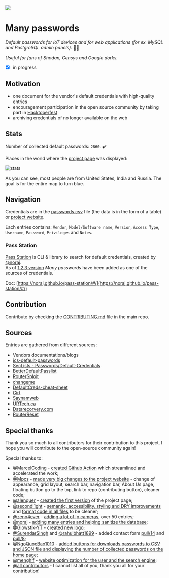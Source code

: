 ![](https://github.com/many-passwords/many-passwords/blob/main/many-passwords.png)

# Many passwords

_Default passwords for IoT devices and for web applications (for ex. MySQL and PostgreSQL admin panels)._ 🐱‍💻

_Useful for fans of Shodan, Censys and Google dorks._

- [x] in progress

## Motivation

- one document for the vendor's default credentials with high-quality entries
- encouragement participation in the open source community by taking part in [Hacktoberfest](https://hacktoberfest.digitalocean.com/)
- archiving credentials of no longer available on the web

## Stats

Number of collected default passwords: ``2860``. ✔️

Places in the world where the [project page](https://many-passwords.github.io/) was displayed:

![stats](https://github.com/many-passwords/many-passwords/assets/36797326/b0140c12-7304-4cea-9ec3-93d1e068bc6f)

<!-- ![stats](https://user-images.githubusercontent.com/36797326/141017341-bfd438ed-eca9-41c8-91ed-2fd3e1dbd973.png) -->
As you can see, most people are from United States, India and Russia. The goal is for the entire map to turn blue.

## Navigation

Credentials are in the [passwords.csv](https://github.com/many-passwords/many-passwords/blob/main/passwords.csv) file (the data is in the form of a table) or [project website](https://many-passwords.github.io/).

Each entries contains: ``Vendor``, ``Model/Software name``, ``Version``, ``Access Type``, ``Username``, ``Password``, ``Privileges`` and ``Notes``.

### Pass Station

[Pass Station](https://github.com/noraj/pass-station) is CLI & library to search for default credentials, created by [@noraj](https://github.com/noraj).  
As of [1.2.3 version](https://github.com/noraj/pass-station/releases/tag/v1.2.3) _Many passwords_ have been added as one of the sources of credentials.

Doc: [https://noraj.github.io/pass-station/#/](https://noraj.github.io/pass-station/#/)

## Contribution

Contribute <!-- in the main repository --> by checking the [CONTRIBUTING.md](https://github.com/many-passwords/many-passwords/blob/main/CONTRIBUTING.md) file in the main repo<!--or    
contribute in the web repository by checking the [CONTRIBUTING.md](https://github.com/many-passwords/many-passwords.github.io/blob/main/CONTRIBUTING.md) file in website repo. -->.
## Sources

Entries are gathered from different sources:

- Vendors documentations/blogs
- [ics-default-passwords](https://github.com/arnaudsoullie/ics-default-passwords/)
- [SecLists - Passwords/Default-Credentials](https://github.com/danielmiessler/SecLists/tree/master/Passwords/Default-Credentials)
- [BetterDefaultPasslist](https://github.com/govolution/betterdefaultpasslist)
- [RouterSploit](https://github.com/threat9/routersploit)
- [changeme](https://github.com/ztgrace/changeme)
- [DefaultCreds-cheat-sheet](https://github.com/ihebski/DefaultCreds-cheat-sheet)
- [Cirt](https://cirt.net/passwords)
- [Saynamweb](https://sites.google.com/site/saynamweb/password)
- [URTech.ca](https://www.urtech.ca/2011/12/default-passwords/)
- [Datarecorvery.com](https://datarecovery.com/rd/default-passwords/)
- [RouterReset](https://www.router-reset.com/default-router-password-lookup)

## Special thanks

Thank you so much to all contributors for their contribution to this project. I hope you will contribute to the open-source community again!

Special thanks to:

- [@MarcelCoding](https://github.com/MarcelCoding) - [created Github Action](https://github.com/many-passwords/many-passwords/pull/49) which streamlined and accelerated the work;
- [@Mpcs](https://github.com/Mpcs) - [made very big changes to the project website](https://github.com/many-passwords/many-passwords/pull/41) - change of appearance, grid layout, search bar, navigation bar, About Us page, floating button go to the top, link to repo (contributing button), cleaner code;
- [@alenquer](https://github.com/alenquer) - [created the first version](https://github.com/many-passwords/many-passwords/pull/37) of the project page;
- [@secondl1ght](https://github.com/secondl1ght) - [semantic, accessibility, styling and DRY improvements](https://github.com/many-passwords/many-passwords.github.io/pull/1) and [format code in all files](https://github.com/many-passwords/many-passwords.github.io/pull/2) to be cleaner;
- [@zeno4ever](https://github.com/zeno4ever) - [adding a lot of ip cameras](https://github.com/many-passwords/many-passwords/pull/60), over 50 entries;
- [@noraj](https://github.com/noraj) - [adding many entries and helping sanitize the database](https://github.com/many-passwords/many-passwords/pulls?q=is%3Apr+author%3Anoraj+is%3Aclosed);
- [@Glowstik-YT](https://github.com/Glowstik-YT) - [created new logo](https://github.com/many-passwords/many-passwords/pull/80);
- [@SurendarSingh](https://github.com/SurendarSingh) and [@rahulbhatt1899](https://github.com/rahulbhatt1899) - added contact form [pull/14](https://github.com/many-passwords/many-passwords.github.io/pull/14) and [pull/8](https://github.com/many-passwords/many-passwords.github.io/pull/8);
- [@NgoQuocBao1010](https://github.com/NgoQuocBao1010) - [added buttons for downloads passwords to CSV and JSON file and displaying the number of collected passwords on the home page](https://github.com/many-passwords/many-passwords.github.io/issues/20);
- [@menghif](https://github.com/menghif) - [website optimization for the user and the search engine](https://github.com/many-passwords/many-passwords.github.io/pull/28);
- [@all contributors](https://github.com/many-passwords/many-passwords/graphs/contributors) - I cannot list all of you, thank you all for your contribution!
